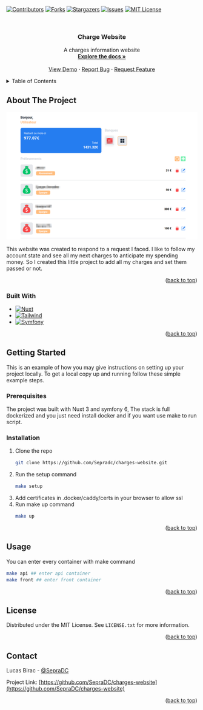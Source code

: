 <!-- Improved compatibility of back to top link: See: https://github.com/SepraDC/charges-website/pull/73 -->
<a name="readme-top"></a>
[![Contributors][contributors-shield]][contributors-url]
[![Forks][forks-shield]][forks-url]
[![Stargazers][stars-shield]][stars-url]
[![Issues][issues-shield]][issues-url]
[![MIT License][license-shield]][license-url]


<!-- PROJECT LOGO -->
<br />
<div align="center">
  <h3 align="center">Charge Website</h3>

  <p align="center">
    A charges information website
    <br />
    <a href="https://github.com/SepraDC/charges-website"><strong>Explore the docs »</strong></a>
    <br />
    <br />
    <a href="https://github.com/SepraDC/charges-website">View Demo</a>
    ·
    <a href="https://github.com/SepraDC/charges-website/issues">Report Bug</a>
    ·
    <a href="https://github.com/SepraDC/charges-website/issues">Request Feature</a>
  </p>
</div>



<!-- TABLE OF CONTENTS -->
<details>
  <summary>Table of Contents</summary>
  <ol>
    <li>
      <a href="#about-the-project">About The Project</a>
      <ul>
        <li><a href="#built-with">Built With</a></li>
      </ul>
    </li>
    <li>
      <a href="#getting-started">Getting Started</a>
      <ul>
        <li><a href="#prerequisites">Prerequisites</a></li>
        <li><a href="#installation">Installation</a></li>
      </ul>
    </li>
    <li><a href="#usage">Usage</a></li>
    <li><a href="#license">License</a></li>
    <li><a href="#contact">Contact</a></li>
  </ol>
</details>



<!-- ABOUT THE PROJECT -->
## About The Project

[![Product Name Screen Shot][product-screenshot]](https://prel.sepradc.ovh)

This website was created to respond to a request I faced. I like to follow my account state and see all my next charges to anticipate my spending money. So I created this little project to add all my charges and set them passed or not.

<p align="right">(<a href="#readme-top">back to top</a>)</p>



### Built With

* [![Nuxt][Nuxt.js]][Nuxt-url]
* [![Tailwind][Tailwind.com]][Tailwind-url]
* [![Symfony][Symfony.com]][Symfony-url]

<p align="right">(<a href="#readme-top">back to top</a>)</p>



<!-- GETTING STARTED -->
## Getting Started

This is an example of how you may give instructions on setting up your project locally.
To get a local copy up and running follow these simple example steps.

### Prerequisites

The project was built with Nuxt 3 and symfony 6, The stack is full dockerized and you just need install docker and if you want use make to run script.

### Installation

1. Clone the repo
   ```sh
   git clone https://github.com/Sepradc/charges-website.git
   ```
2. Run the setup command
    ```sh
    make setup
    ```
3. Add certificates in .docker/caddy/certs in your browser to allow ssl
4. Run make up command
    ```sh
    make up
    ```

<p align="right">(<a href="#readme-top">back to top</a>)</p>



<!-- USAGE EXAMPLES -->
## Usage

You can enter every container with make command
```sh
make api ## enter api container
make front ## enter front container
```

<p align="right">(<a href="#readme-top">back to top</a>)</p>


<!-- LICENSE -->
## License

Distributed under the MIT License. See `LICENSE.txt` for more information.

<p align="right">(<a href="#readme-top">back to top</a>)</p>



<!-- CONTACT -->
## Contact

Lucas Birac - [@SepraDC](https://twitter.com/SepraDC)

Project Link: [https://github.com/SepraDC/charges-website](https://github.com/SepraDC/charges-website)

<p align="right">(<a href="#readme-top">back to top</a>)</p>



[contributors-shield]: https://img.shields.io/github/contributors/SepraDC/charges-website.svg?style=for-the-badge
[contributors-url]: https://github.com/SepraDC/charges-website/graphs/contributors
[forks-shield]: https://img.shields.io/github/forks/SepraDC/charges-website.svg?style=for-the-badge
[forks-url]: https://github.com/SepraDC/charges-website/network/members
[stars-shield]: https://img.shields.io/github/stars/SepraDC/charges-website.svg?style=for-the-badge
[stars-url]: https://github.com/SepraDC/charges-website/stargazers
[issues-shield]: https://img.shields.io/github/issues/SepraDC/charges-website.svg?style=for-the-badge
[issues-url]: https://github.com/SepraDC/charges-website/issues
[license-shield]: https://img.shields.io/github/license/SepraDC/charges-website.svg?style=for-the-badge
[license-url]: https://github.com/SepraDC/charges-website/blob/master/LICENSE.txt
[product-screenshot]: docs/images/charges.png
[Nuxt.js]: https://img.shields.io/badge/nuxtjs-grey?style=for-the-badge&logo=nuxt.js
[Nuxt-url]: https://nuxt.com
[Tailwind.com]: https://img.shields.io/badge/Tailwind-white?style=for-the-badge&logo=tailwindcss&logoColor=blue
[Tailwind-url]: https://tailwindcss.com/
[Symfony.com]: https://img.shields.io/badge/Symfony-1F2937?style=for-the-badge&logo=symfony
[Symfony-url]: https://nuxt.com
